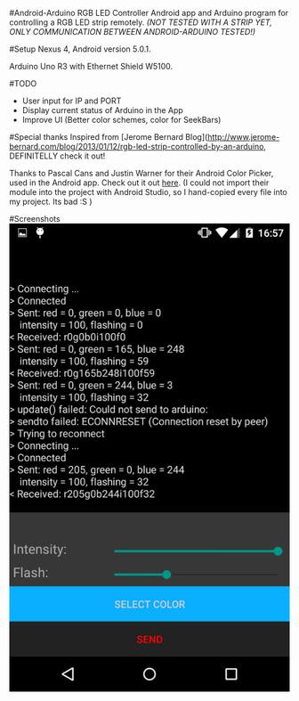#Android-Arduino RGB LED Controller
Android app and Arduino program for controlling a RGB LED strip remotely. 
*(NOT TESTED WITH A STRIP YET, ONLY COMMUNICATION BETWEEN ANDROID-ARDUINO TESTED!)*

#Setup
Nexus 4, Android version 5.0.1.

Arduino Uno R3 with Ethernet Shield W5100. 

#TODO
- User input for IP and PORT
- Display current status of Arduino in the App
- Improve UI (Better color schemes, color for SeekBars)

#Special thanks
Inspired from [Jerome Bernard Blog](http://www.jerome-bernard.com/blog/2013/01/12/rgb-led-strip-controlled-by-an-arduino, DEFINITELLY check it out!

Thanks to Pascal Cans and Justin Warner for their Android Color Picker, used in the Android app. Check out it out [here](https://github.com/yukuku/ambilwarna). (I could not import their module into the project with Android Studio, so I hand-copied every file into my project. Its bad :S )

#Screenshots
![](https://raw.githubusercontent.com/JanmanX/Android-Arduino-RGB-LED-Controller/master/examples/screenshot1.png)
